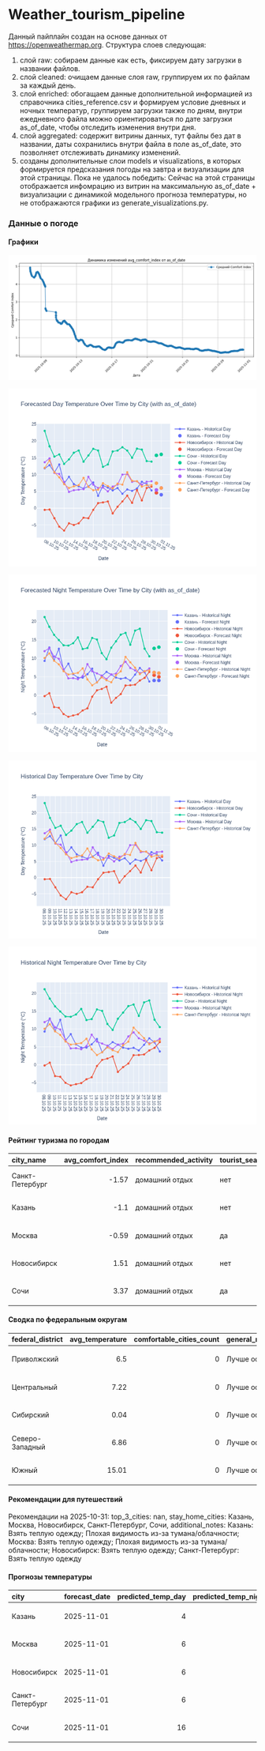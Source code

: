 # Weather_tourism_pipeline
Данный пайплайн создан на основе данных от https://openweathermap.org.
Структура слоев следующая:
  1) слой raw: 
  собираем данные как есть, фиксируем дату загрузки в названии файлов.
  2) слой cleaned:
  очищаем данные слоя raw, группируем их по файлам за каждый день.
  3) слой enriched:
  обогащаем данные дополнительной информацией из справочника cities_reference.csv и формируем условие дневных и ночных температур,
  группируем загрузки также по дням, внутри ежедневного файла можно ориентироваться по дате загрузки as_of_date, чтобы отследить изменения внутри дня.
  4) слой aggregated:
   содержит витрины данных, тут файлы без дат в названии, даты сохранились внутри файла в поле as_of_date, это позволняет отслеживать динамику изменений.
  6) созданы дополнительные слои models и visualizations, в которых формируется предсказания погоды на завтра и визуализации для этой страницы.
  Пока не удалось победить: Сейчас на этой страницы отображается инфомрацию из витрин на максимальную as_of_date + визуализации с динамикой модельного прогноза температуры, 
  но не отображаются графики из generate_visualizations.py.
<!-- WEATHER DATA START -->
### Данные о погоде

#### Графики
![Comfort Index Trend](data/visualizations/comfort_index_trend.png)

![Forecasted Day Temperature](data/visualizations/forecasted_day_temperature.png)

![Forecasted Night Temperature](data/visualizations/forecasted_night_temperature.png)

![Historical Day Temperature](data/visualizations/historical_day_temperature.png)

![Historical Night Temperature](data/visualizations/historical_night_temperature.png)

#### Рейтинг туризма по городам
| city_name       |   avg_comfort_index | recommended_activity   | tourist_season_match   | tourism_season   | tour_recommendation       | as_of_date          |
|:----------------|--------------------:|:-----------------------|:-----------------------|:-----------------|:--------------------------|:--------------------|
| Санкт-Петербург |               -1.57 | домашний отдых         | нет                    | Май-Сентябрь     | домашний отдых вне сезона | 2025-10-31 20:26:00 |
| Казань          |               -1.1  | домашний отдых         | нет                    | Май-Сентябрь     | домашний отдых вне сезона | 2025-10-31 20:26:00 |
| Москва          |               -0.59 | домашний отдых         | да                     | Круглогодично    | домашний отдых в сезон    | 2025-10-31 20:26:00 |
| Новосибирск     |                1.51 | домашний отдых         | нет                    | Июнь-Август      | домашний отдых вне сезона | 2025-10-31 20:26:00 |
| Сочи            |                3.37 | домашний отдых         | да                     | Май-Октябрь      | домашний отдых в сезон    | 2025-10-31 20:26:00 |

#### Сводка по федеральным округам
| federal_district   |   avg_temperature |   comfortable_cities_count | general_recommendation   | as_of_date          |
|:-------------------|------------------:|---------------------------:|:-------------------------|:--------------------|
| Приволжский        |              6.5  |                          0 | Лучше остаться дома      | 2025-10-31 20:26:00 |
| Центральный        |              7.22 |                          0 | Лучше остаться дома      | 2025-10-31 20:26:00 |
| Сибирский          |              0.04 |                          0 | Лучше остаться дома      | 2025-10-31 20:26:00 |
| Северо-Западный    |              6.86 |                          0 | Лучше остаться дома      | 2025-10-31 20:26:00 |
| Южный              |             15.01 |                          0 | Лучше остаться дома      | 2025-10-31 20:26:00 |

#### Рекомендации для путешествий
Рекомендации на 2025-10-31: top_3_cities: nan, stay_home_cities: Казань, Москва, Новосибирск, Санкт-Петербург, Сочи, additional_notes: Казань: Взять теплую одежду; Плохая видимость из-за тумана/облачности; Москва: Взять теплую одежду; Плохая видимость из-за тумана/облачности; Новосибирск: Взять теплую одежду; Санкт-Петербург: Взять теплую одежду

#### Прогнозы температуры
| city            | forecast_date   |   predicted_temp_day |   predicted_temp_night | model_type       | as_of_date          |
|:----------------|:----------------|---------------------:|-----------------------:|:-----------------|:--------------------|
| Казань          | 2025-11-01      |                    4 |                      4 | LinearRegression | 2025-10-31 20:26:39 |
| Москва          | 2025-11-01      |                    6 |                      6 | LinearRegression | 2025-10-31 20:26:39 |
| Новосибирск     | 2025-11-01      |                    6 |                      5 | LinearRegression | 2025-10-31 20:26:39 |
| Санкт-Петербург | 2025-11-01      |                    6 |                      6 | LinearRegression | 2025-10-31 20:26:39 |
| Сочи            | 2025-11-01      |                   16 |                     13 | LinearRegression | 2025-10-31 20:26:39 |


<!-- WEATHER DATA END -->
